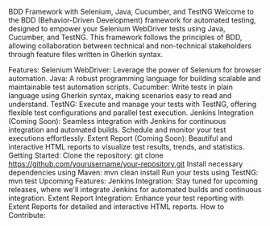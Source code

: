 BDD Framework with Selenium, Java, Cucumber, and TestNG
Welcome to the BDD (Behavior-Driven Development) framework for automated testing, designed to empower your Selenium WebDriver tests using Java, Cucumber, and TestNG. This framework follows the principles of BDD, allowing collaboration between technical and non-technical stakeholders through feature files written in Gherkin syntax.

Features:
Selenium WebDriver: Leverage the power of Selenium for browser automation.
Java: A robust programming language for building scalable and maintainable test automation scripts.
Cucumber: Write tests in plain language using Gherkin syntax, making scenarios easy to read and understand.
TestNG: Execute and manage your tests with TestNG, offering flexible test configurations and parallel test execution.
Jenkins Integration (Coming Soon): Seamless integration with Jenkins for continuous integration and automated builds. Schedule and monitor your test executions effortlessly.
Extent Report (Coming Soon): Beautiful and interactive HTML reports to visualize test results, trends, and statistics.
Getting Started:
Clone the repository: git clone https://github.com/yourusername/your-repository.git
Install necessary dependencies using Maven: mvn clean install
Run your tests using TestNG: mvn test
Upcoming Features:
Jenkins Integration: Stay tuned for upcoming releases, where we'll integrate Jenkins for automated builds and continuous integration.
Extent Report Integration: Enhance your test reporting with Extent Reports for detailed and interactive HTML reports.
How to Contribute:
